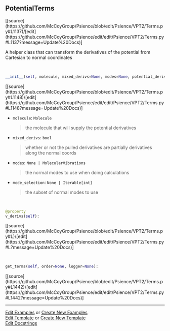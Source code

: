 ## <a id="Psience.VPT2.Terms.PotentialTerms">PotentialTerms</a> 
<div class="docs-source-link" markdown="1">
[[source](https://github.com/McCoyGroup/Psience/blob/edit/Psience/VPT2/Terms.py#L1137)/[edit](https://github.com/McCoyGroup/Psience/edit/edit/Psience/VPT2/Terms.py#L1137?message=Update%20Docs)]
</div>

A helper class that can transform the derivatives of the potential from Cartesian to normal coordinates

<a id="Psience.VPT2.Terms.PotentialTerms.__init__" class="docs-object-method">&nbsp;</a> 
```python
__init__(self, molecule, mixed_derivs=None, modes=None, potential_derivatives=None, mode_selection=None, logger=None, parallelizer=None, checkpointer=None, check_input_force_constants=True, allow_higher_potential_terms=False, hessian_tolerance=0.0001, grad_tolerance=0.0001, freq_tolerance=0.002, **opts): 
```
<div class="docs-source-link" markdown="1">
[[source](https://github.com/McCoyGroup/Psience/blob/edit/Psience/VPT2/Terms.py#L1148)/[edit](https://github.com/McCoyGroup/Psience/edit/edit/Psience/VPT2/Terms.py#L1148?message=Update%20Docs)]
</div>


- `molecule`: `Molecule`
    >the molecule that will supply the potential derivatives
- `mixed_derivs`: `bool`
    >whether or not the pulled derivatives are partially derivatives along the normal coords
- `modes`: `None | MolecularVibrations`
    >the normal modes to use when doing calculations
- `mode_selection`: `None | Iterable[int]`
    >the subset of normal modes to use

<a id="Psience.VPT2.Terms.PotentialTerms.v_derivs" class="docs-object-method">&nbsp;</a> 
```python
@property
v_derivs(self): 
```
<div class="docs-source-link" markdown="1">
[[source](https://github.com/McCoyGroup/Psience/blob/edit/Psience/VPT2/Terms.py#L)/[edit](https://github.com/McCoyGroup/Psience/edit/edit/Psience/VPT2/Terms.py#L?message=Update%20Docs)]
</div>

<a id="Psience.VPT2.Terms.PotentialTerms.get_terms" class="docs-object-method">&nbsp;</a> 
```python
get_terms(self, order=None, logger=None): 
```
<div class="docs-source-link" markdown="1">
[[source](https://github.com/McCoyGroup/Psience/blob/edit/Psience/VPT2/Terms.py#L1442)/[edit](https://github.com/McCoyGroup/Psience/edit/edit/Psience/VPT2/Terms.py#L1442?message=Update%20Docs)]
</div>



___

[Edit Examples](https://github.com/McCoyGroup/Psience/edit/gh-pages/ci/examples/ci/docs/Psience/VPT2/Terms/PotentialTerms.md) or 
[Create New Examples](https://github.com/McCoyGroup/Psience/new/gh-pages/?filename=ci/examples/ci/docs/Psience/VPT2/Terms/PotentialTerms.md) <br/>
[Edit Template](https://github.com/McCoyGroup/Psience/edit/gh-pages/ci/docs/ci/docs/Psience/VPT2/Terms/PotentialTerms.md) or 
[Create New Template](https://github.com/McCoyGroup/Psience/new/gh-pages/?filename=ci/docs/templates/ci/docs/Psience/VPT2/Terms/PotentialTerms.md) <br/>
[Edit Docstrings](https://github.com/McCoyGroup/Psience/edit/edit/Psience/VPT2/Terms.py#L1137?message=Update%20Docs)